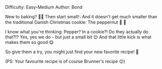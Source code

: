 Difficulty: Easy-Medium
Author: Bond

New to baking? 🥣🤷 Then start small!💡And it doesn't get much smaller than the traditional Danish Christmas cookie: The peppernut 🌰 🎅

I know what you're thinking: Pepper? In a cookie?! Do they actually do that?!? Yes, yes we do - but just a small bit 😉 And that little kick is what makes them so good 😋

So give them a try, you might just find your new favorite recipe! 🥇

(PS: Your favourite recipe is of course Brunner's recipe 😉)
